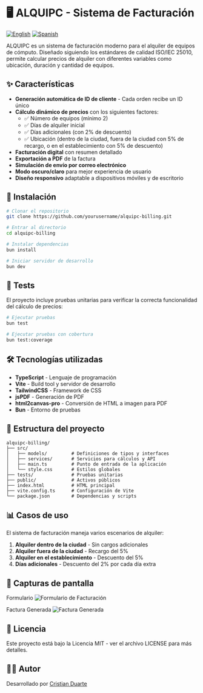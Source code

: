 # 🖥️ ALQUIPC - Sistema de Facturación

[![English](https://img.shields.io/badge/lang-english-red.svg)](https://github.com/cris-sh/alquipc-billing/blob/master/README.md)
[![Spanish](https://img.shields.io/badge/lang-spanish-yellow.svg)](https://github.com/cris-sh/alquipc-billing/blob/master/README.es.md)

ALQUIPC es un sistema de facturación moderno para el alquiler de equipos de cómputo. Diseñado siguiendo los estándares de calidad ISO/IEC 25010, permite calcular precios de alquiler con diferentes variables como ubicación, duración y cantidad de equipos.

## ✨ Características

- **Generación automática de ID de cliente** - Cada orden recibe un ID único
- **Cálculo dinámico de precios** con los siguientes factores:
  - ✅ Número de equipos (mínimo 2)
  - ✅ Días de alquiler inicial
  - ✅ Días adicionales (con 2% de descuento)
  - ✅ Ubicación (dentro de la ciudad, fuera de la ciudad con 5% de recargo, o en el establecimiento con 5% de descuento)
- **Facturación digital** con resumen detallado
- **Exportación a PDF** de la factura
- **Simulación de envío por correo electrónico**
- **Modo oscuro/claro** para mejor experiencia de usuario
- **Diseño responsivo** adaptable a dispositivos móviles y de escritorio

## 🚀 Instalación

```bash
# Clonar el repositorio
git clone https://github.com/yourusername/alquipc-billing.git

# Entrar al directorio
cd alquipc-billing

# Instalar dependencias
bun install

# Iniciar servidor de desarrollo
bun dev
```

## 🧪 Tests

El proyecto incluye pruebas unitarias para verificar la correcta funcionalidad del cálculo de precios:

```bash
# Ejecutar pruebas
bun test

# Ejecutar pruebas con cobertura
bun test:coverage
```

## 🛠️ Tecnologías utilizadas

- **TypeScript** - Lenguaje de programación
- **Vite** - Build tool y servidor de desarrollo
- **TailwindCSS** - Framework de CSS
- **jsPDF** - Generación de PDF
- **html2canvas-pro** - Conversión de HTML a imagen para PDF
- **Bun** - Entorno de pruebas

## 📁 Estructura del proyecto

```
alquipc-billing/
├── src/
│   ├── models/         # Definiciones de tipos y interfaces
│   ├── services/       # Servicios para cálculos y API
│   ├── main.ts         # Punto de entrada de la aplicación
│   └── style.css       # Estilos globales
├── tests/              # Pruebas unitarias
├── public/             # Activos públicos
├── index.html          # HTML principal
├── vite.config.ts      # Configuración de Vite
└── package.json        # Dependencias y scripts
```

## 📊 Casos de uso

El sistema de facturación maneja varios escenarios de alquiler:

1. **Alquiler dentro de la ciudad** - Sin cargos adicionales
2. **Alquiler fuera de la ciudad** - Recargo del 5%
3. **Alquiler en el establecimiento** - Descuento del 5%
4. **Días adicionales** - Descuento del 2% por cada día extra

## 📱 Capturas de pantalla

Formulario
![Formulario de Facturación](https://i.imgur.com/e94RzcX.png)

Factura Generada
![Factura Generada](https://i.imgur.com/kgawDWR.png)

## 📄 Licencia

Este proyecto está bajo la Licencia MIT - ver el archivo LICENSE para más detalles.

## 👨‍💻 Autor

Desarrollado por [Cristian Duarte](https://www.enux.dev)
